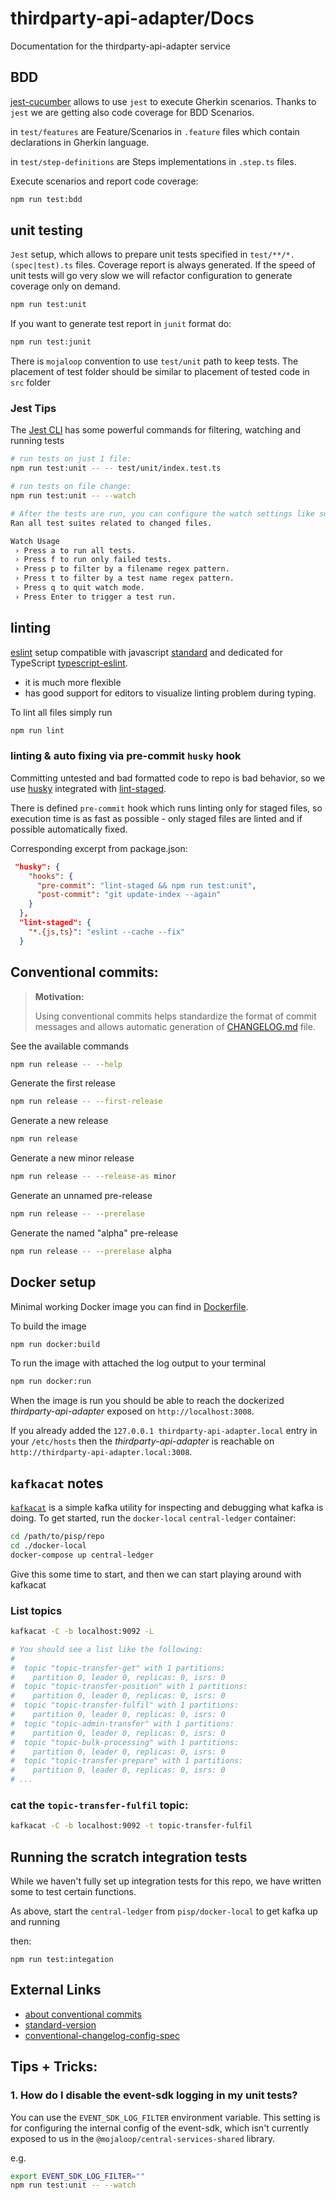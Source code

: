 # thirdparty-api-adapter/Docs

Documentation for the thirdparty-api-adapter service
## BDD

[jest-cucumber](https://github.com/bencompton/jest-cucumber) allows to use `jest` to execute Gherkin scenarios. Thanks to `jest` we are getting also code coverage for BDD Scenarios.

in `test/features` are Feature/Scenarios in `.feature` files which contain declarations in Gherkin language.

in `test/step-definitions` are Steps implementations in `.step.ts` files.

Execute scenarios and report code coverage:
```bash
npm run test:bdd
```

## unit testing

`Jest` setup, which allows to prepare unit tests specified in `test/**/*.(spec|test).ts` files. Coverage report is always generated. If the speed of unit tests will go very slow we will refactor configuration to generate coverage only on demand.

```bash
npm run test:unit
```

If you want to generate test report in `junit` format do:
```bash
npm run test:junit
```

There is `mojaloop` convention to use `test/unit` path to keep tests. The placement of test folder should be similar to placement of tested code in `src` folder

### Jest Tips

The [Jest CLI](https://jestjs.io/docs/en/cli) has some powerful commands for filtering, watching and running tests

```bash
# run tests on just 1 file:
npm run test:unit -- -- test/unit/index.test.ts

# run tests on file change:
npm run test:unit -- --watch

# After the tests are run, you can configure the watch settings like so:
Ran all test suites related to changed files.

Watch Usage
 › Press a to run all tests.
 › Press f to run only failed tests.
 › Press p to filter by a filename regex pattern.
 › Press t to filter by a test name regex pattern.
 › Press q to quit watch mode.
 › Press Enter to trigger a test run.
```

## linting

[eslint](https://eslint.org/) setup compatible with javascript [standard](https://standardjs.com/) and dedicated for TypeScript [typescript-eslint](https://github.com/typescript-eslint/typescript-eslint).
  - it is much more flexible
  - has good support for editors to visualize linting problem during typing.

To lint all files simply run
```bash
npm run lint
```

### linting & auto fixing via pre-commit `husky` hook
Committing untested and bad formatted code to repo is bad behavior, so we use [husky](https://www.npmjs.com/package/husky) integrated with [lint-staged](https://www.npmjs.com/package/lint-staged). 

There is defined `pre-commit` hook which runs linting only for staged files, so execution time is as fast as possible - only staged files are linted and if possible automatically fixed.

Corresponding excerpt from package.json:

```json
 "husky": {
    "hooks": {
      "pre-commit": "lint-staged && npm run test:unit",
      "post-commit": "git update-index --again"
    }
  },
  "lint-staged": {
    "*.{js,ts}": "eslint --cache --fix"
  }
```

## Conventional commits:

> __Motivation:__
> 
> Using conventional commits helps standardize the format of commit messages and allows automatic generation of [CHANGELOG.md](../CHANGELOG.md) file.

See the available commands
```bash
npm run release -- --help
```

Generate the first release
```bash
npm run release -- --first-release
```

Generate a new release
```bash
npm run release
```

Generate a new minor release
```bash
npm run release -- --release-as minor
```

Generate an unnamed pre-release
```bash
npm run release -- --prerelase
```

Generate the named "alpha" pre-release
```bash
npm run release -- --prerelase alpha
```

## Docker setup
Minimal working Docker image you can find in [Dockerfile](../Dockerfile).

To build the image
```bash
npm run docker:build
```

To run the image with attached the log output to your terminal
```bash
npm run docker:run
```

When the image is run you should be able to reach the dockerized _thirdparty-api-adapter_ exposed on `http://localhost:3008`.

If you already added the `127.0.0.1 thirdparty-api-adapter.local` entry in your `/etc/hosts` then the _thirdparty-api-adapter_ is reachable on `http://thirdparty-api-adapter.local:3008`.

## `kafkacat` notes

[`kafkacat`](https://docs.confluent.io/current/app-development/kafkacat-usage.html#) is a simple kafka utility for inspecting and debugging what kafka is doing. To get started, run the `docker-local` `central-ledger` container:

```bash
cd /path/to/pisp/repo
cd ./docker-local
docker-compose up central-ledger
```

Give this some time to start, and then we can start playing around with kafkacat


### List topics

```bash
kafkacat -C -b localhost:9092 -L

# You should see a list like the following:
#
#  topic "topic-transfer-get" with 1 partitions:
#    partition 0, leader 0, replicas: 0, isrs: 0
#  topic "topic-transfer-position" with 1 partitions:
#    partition 0, leader 0, replicas: 0, isrs: 0
#  topic "topic-transfer-fulfil" with 1 partitions:
#    partition 0, leader 0, replicas: 0, isrs: 0
#  topic "topic-admin-transfer" with 1 partitions:
#    partition 0, leader 0, replicas: 0, isrs: 0
#  topic "topic-bulk-processing" with 1 partitions:
#    partition 0, leader 0, replicas: 0, isrs: 0
#  topic "topic-transfer-prepare" with 1 partitions:
#    partition 0, leader 0, replicas: 0, isrs: 0
# ...
```

### cat the `topic-transfer-fulfil` topic:

```bash
kafkacat -C -b localhost:9092 -t topic-transfer-fulfil
```

## Running the scratch integration tests

While we haven't fully set up integration tests for this repo, we have written some to test certain functions.

As above, start the `central-ledger` from `pisp/docker-local` to get kafka up and running

then:
```
npm run test:integation
```


## External Links

- [about conventional commits](https://www.conventionalcommits.org/en/v1.0.0/)
- [standard-version](https://github.com/conventional-changelog/standard-version)
- [conventional-changelog-config-spec](https://github.com/conventional-changelog/conventional-changelog-config-spec/tree/master/versions/2.1.0)



## Tips + Tricks:

### 1. How do I disable the event-sdk logging in my unit tests?

You can use the `EVENT_SDK_LOG_FILTER` environment variable. This setting is for configuring the internal config of the event-sdk, which isn't currently exposed to us in the `@mojaloop/central-services-shared` library.

e.g.
```bash
export EVENT_SDK_LOG_FILTER=""
npm run test:unit -- --watch

```


